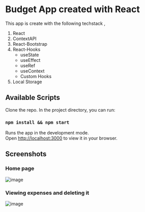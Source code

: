 # Budget App created with React

This app is create with the following techstack ,
  1. React
  2. ContextAPI
  3. React-Bootstrap
  4. React-Hooks
        - useState
        - useEffect
        - useRef
        - useContext
        - Custom Hooks 
  5. Local Storage


## Available Scripts

Clone the repo. In the project directory, you can run:

### `npm install && npm start`

Runs the app in the development mode.\
Open [http://localhost:3000](http://localhost:3000) to view it in your browser.

## Screenshots
### Home page
![image](https://user-images.githubusercontent.com/48177682/161368529-6ab7aec2-2dbf-4d84-bc1b-4580b65b28c1.png)

### Viewing expenses and deleting it 
![image](https://user-images.githubusercontent.com/48177682/161368658-12f8d7a3-4c91-4e18-90cd-c1df277683b1.png)
